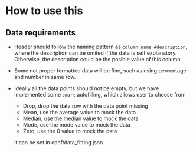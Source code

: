 # How to use this

## Data requirements

- Header should follow the naming pattern as `column name #description`, where the description can be omited if the data is self explanatory. Otherwise, the description could be the posible value of this column

- Some not proper formatted data will be fine, such as using percentage and number in same row. 

- Ideally all the data points should not be empty, but we have implemented some `smart` autofilling, which allows user to choose from 
    - Drop, drop the data row with the data point missing
    - Mean, use the average value to mock the data
    - Median, use the median value to mock the data
    - Mode, use the mode value to mock the data
    - Zero, use the 0 value to mock the data

    it can be set in conf/data_fitting.json

# 